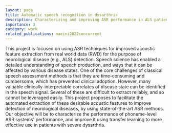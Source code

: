 ```yaml
---
layout: page
title: Automatic speech recognition in dysarthria
description: Characterizing and improving ASR performance in ALS patients
importance: 3
category: work
related_publications: naeini2022concurrent
---
```


This project is focused on using ASR techniques for improved acoustic feature extraction from real world data (RWD) for the purpose of neurological disease (e.g., ALS) detection. Speech science has enabled a detailed understanding of speech production, and ways that it can be affected by various disease states. One of the core challenges of classical speech assessment methods is that they are time-consuming and cumbersome, which has prevented clinical adoption. However, many valuable clinically-interpretable correlates of disease state can be identified in the speech signal. Several of these are difficult to extract reliably, and so cannot be leveraged easily. This project proposes to facilitate the automated extraction of these desirable acoustic features to improve detection of neurological diseases, by using state-of-the-art ASR methods. Our objective will be to characterize the performance of phoneme-level ASR systems' performance, and improve it using transfer learning to more effective use in patients with severe dysarthria.